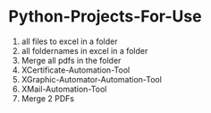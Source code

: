 # Python-Projects-For-Use

1. all files to excel in a folder
2. all foldernames in excel in a folder
3. Merge all pdfs in the folder
4. XCertificate-Automation-Tool
5. XGraphic-Automator-Automation-Tool
6. XMail-Automation-Tool
7. Merge 2 PDFs
